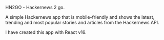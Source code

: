 HN2GO - Hackernews 2 go.

A simple Hackernews app that is mobile-friendly and shows the latest, trending and most popular stories and articles from the Hackernews API.

I have created this app with React v16.